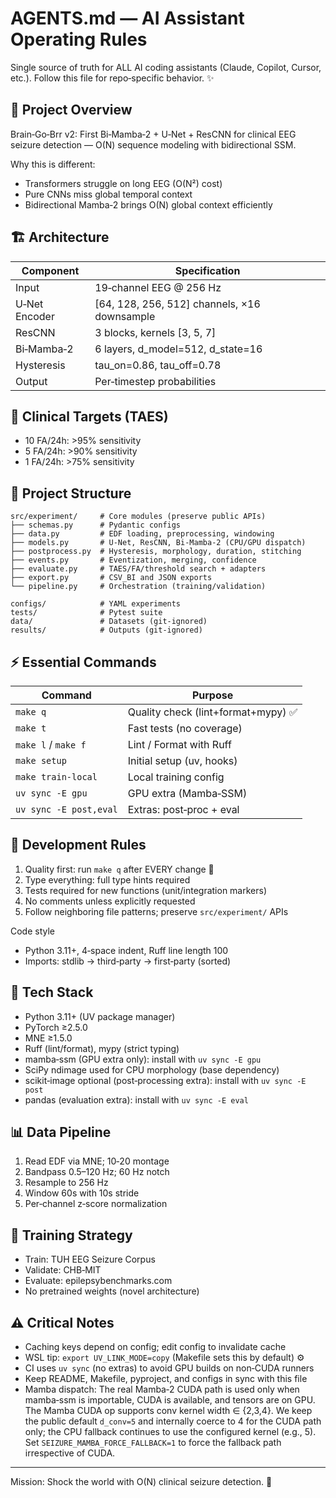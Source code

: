 # AGENTS.md — AI Assistant Operating Rules

Single source of truth for ALL AI coding assistants (Claude, Copilot, Cursor, etc.). Follow this file for repo‑specific behavior. ✨

## 🧠 Project Overview

Brain‑Go‑Brr v2: First Bi‑Mamba‑2 + U‑Net + ResCNN for clinical EEG seizure detection — O(N) sequence modeling with bidirectional SSM.

Why this is different:
- Transformers struggle on long EEG (O(N²) cost)
- Pure CNNs miss global temporal context
- Bidirectional Mamba‑2 brings O(N) global context efficiently

## 🏗️ Architecture

| Component | Specification |
|-----------|--------------|
| Input | 19‑channel EEG @ 256 Hz |
| U‑Net Encoder | [64, 128, 256, 512] channels, ×16 downsample |
| ResCNN | 3 blocks, kernels [3, 5, 7] |
| Bi‑Mamba‑2 | 6 layers, d_model=512, d_state=16 |
| Hysteresis | tau_on=0.86, tau_off=0.78 |
| Output | Per‑timestep probabilities |

## 🎯 Clinical Targets (TAES)

- 10 FA/24h: >95% sensitivity
- 5 FA/24h: >90% sensitivity
- 1 FA/24h: >75% sensitivity

## 📁 Project Structure

```
src/experiment/     # Core modules (preserve public APIs)
├── schemas.py      # Pydantic configs
├── data.py         # EDF loading, preprocessing, windowing
├── models.py       # U‑Net, ResCNN, Bi‑Mamba‑2 (CPU/GPU dispatch)
├── postprocess.py  # Hysteresis, morphology, duration, stitching
├── events.py       # Eventization, merging, confidence
├── evaluate.py     # TAES/FA/threshold search + adapters
├── export.py       # CSV_BI and JSON exports
└── pipeline.py     # Orchestration (training/validation)

configs/            # YAML experiments
tests/              # Pytest suite
data/               # Datasets (git‑ignored)
results/            # Outputs (git‑ignored)
```

## ⚡ Essential Commands

| Command | Purpose |
|---------|---------|
| `make q` | Quality check (lint+format+mypy) ✅ |
| `make t` | Fast tests (no coverage) |
| `make l` / `make f` | Lint / Format with Ruff |
| `make setup` | Initial setup (uv, hooks) |
| `make train-local` | Local training config |
| `uv sync -E gpu` | GPU extra (Mamba‑SSM) |
| `uv sync -E post,eval` | Extras: post‑proc + eval |

## 🔧 Development Rules

1) Quality first: run `make q` after EVERY change 🧹
2) Type everything: full type hints required
3) Tests required for new functions (unit/integration markers)
4) No comments unless explicitly requested
5) Follow neighboring file patterns; preserve `src/experiment/` APIs

Code style
- Python 3.11+, 4‑space indent, Ruff line length 100
- Imports: stdlib → third‑party → first‑party (sorted)

## 🔬 Tech Stack

- Python 3.11+ (UV package manager)
- PyTorch ≥2.5.0
- MNE ≥1.5.0
- Ruff (lint/format), mypy (strict typing)
- mamba‑ssm (GPU extra only): install with `uv sync -E gpu`
- SciPy ndimage used for CPU morphology (base dependency)
- scikit‑image optional (post‑processing extra): install with `uv sync -E post`
- pandas (evaluation extra): install with `uv sync -E eval`

## 📊 Data Pipeline

1) Read EDF via MNE; 10‑20 montage
2) Bandpass 0.5–120 Hz; 60 Hz notch
3) Resample to 256 Hz
4) Window 60s with 10s stride
5) Per‑channel z‑score normalization

## 🚀 Training Strategy

- Train: TUH EEG Seizure Corpus
- Validate: CHB‑MIT
- Evaluate: epilepsybenchmarks.com
- No pretrained weights (novel architecture)

## ⚠️ Critical Notes

- Caching keys depend on config; edit config to invalidate cache
- WSL tip: `export UV_LINK_MODE=copy` (Makefile sets this by default) ⚙️
- CI uses `uv sync` (no extras) to avoid GPU builds on non‑CUDA runners
- Keep README, Makefile, pyproject, and configs in sync with this file
- Mamba dispatch: The real Mamba‑2 CUDA path is used only when mamba‑ssm is importable, CUDA is
  available, and tensors are on GPU. The Mamba CUDA op supports conv kernel width ∈ {2,3,4}. We
  keep the public default `d_conv=5` and internally coerce to 4 for the CUDA path only; the CPU
  fallback continues to use the configured kernel (e.g., 5). Set `SEIZURE_MAMBA_FORCE_FALLBACK=1`
  to force the fallback path irrespective of CUDA.

---
Mission: Shock the world with O(N) clinical seizure detection. 🚀
